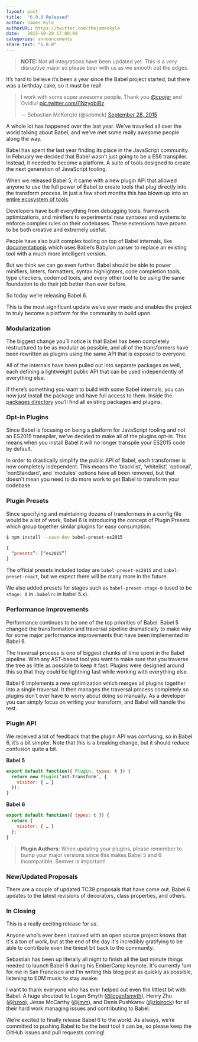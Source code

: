 ```yaml
---
layout: post
title:  "6.0.0 Released"
author: James Kyle
authorURL: https://twitter.com/thejameskyle
date:   2015-10-29 17:00:00
categories: announcements
share_text: "6.0.0"
---
```


> **NOTE:** Not all integrations have been updated yet. This is a very disruptive major
> so please bear with us as we smooth out the edges.

It’s hard to believe it’s been a year since the Babel project started, but there was a birthday cake, so it must be real!

<!--truncate-->

<blockquote class="twitter-tweet" lang="en"><p lang="en" dir="ltr">I work with some super awesome people. Thank you <a href="https://twitter.com/cpojer">@cpojer</a> and Ovidiu! <a href="https://t.co/l1NzyobiBz">pic.twitter.com/l1NzyobiBz</a></p>&mdash; Sebastian McKenzie (@sebmck) <a href="https://twitter.com/sebmck/status/648495457623252992">September 28, 2015</a></blockquote>
<script async src="//platform.twitter.com/widgets.js" charset="utf-8"></script>

A whole lot has happened over the last year. We’ve travelled all over the world talking about Babel, and we’ve met some really awesome people along the way.

Babel has spent the last year finding its place in the JavaScript community. In February we decided that Babel wasn’t just going to be a ES6 transpiler. Instead, it needed to become a platform. A suite of tools designed to create the next generation of JavaScript tooling.

When we released Babel 5, it came with a new plugin API that allowed anyone to use the full power of Babel to create tools that plug directly into the transform process. In just a few short months this has blown up into an [entire ecosystem of tools](https://www.npmjs.com/search?q=babel-plugin).

Developers have built everything from debugging tools, framework optimizations, and minifiers to experimental new syntaxes and systems to enforce complex rules on their codebases. These extensions have proven to be both creative and extremely useful.

People have also built complex tooling on top of Babel internals, like [documentationjs](http://documentation.js.org) which uses Babel’s Babylon parser to replace an existing tool with a much more intelligent version.

But we think we can go even further. Babel should be able to power minifiers, linters, formatters, syntax highlighters, code completion tools, type checkers, codemod tools, and every other tool to be using the same foundation to do their job better than ever before.

So today we’re releasing Babel 6.

This is the most significant update we’ve ever made and enables the project to truly become a platform for the community to build upon.

### Modularization

The biggest change you’ll notice is that Babel has been completely restructured to be as modular as possible, and all of the transformers have been rewritten as plugins using the same API that is exposed to everyone.

All of the internals have been pulled out into separate packages as well, each defining a lightweight public API that can be used independently of everything else.

If there’s something you want to build with some Babel internals, you can now just install the package and have full access to them. Inside the [packages directory](https://github.com/babel/babel/tree/development/packages) you’ll find all existing packages and plugins.

### Opt-in Plugins

Since Babel is focusing on being a platform for JavaScript tooling and not an ES2015 transpiler, we’ve decided to make all of the plugins opt-in. This means when you install Babel it will no longer transpile your ES2015 code by default.

In order to drastically simplify the public API of Babel, each transformer is now completely independent. This means the ‘blacklist’, ‘whitelist’, ‘optional’, ‘nonStandard’, and ‘modules’ options have all been removed, but that doesn’t mean you need to do more work to get Babel to transform your codebase.

### Plugin Presets

Since specifying and maintaining dozens of transformers in a config file would be a lot of work, Babel 6 is introducing the concept of Plugin Presets which group together similar plugins for easy consumption.

```sh
$ npm install --save-dev babel-preset-es2015
```

```js
{
  “presets”: [“es2015”]
}
```

The official presets included today are `babel-preset-es2015` and `babel-preset-react`, but we expect there will be many more in the future.

We also added presets for stages such as `babel-preset-stage-0` (used to be `stage: 0` in `.babelrc` in babel 5.x).

### Performance Improvements

Performance continues to be one of the top priorities of Babel. Babel 5 changed the transformation and traversal pipeline dramatically to make way for some major performance improvements that have been implemented in Babel 6.

The traversal process is one of biggest chunks of time spent in the Babel pipeline. With any AST-based tool you want to make sure that you traverse the tree as little as possible to keep it fast. Plugins were designed around this so that they could be lightning fast while working with everything else.

Babel 6 implements a new optimization which merges all plugins together into a single traversal. It then manages the traversal process completely so plugins don’t ever have to worry about doing so manually. As a developer you can simply focus on writing your transform, and Babel will handle the rest.

### Plugin API

We received a lot of feedback that the plugin API was confusing, so in Babel 6, it’s a bit simpler. Note that this is a breaking change, but it should reduce confusion quite a bit.

**Babel 5**

```js
export default function({ Plugin, types: t }) {
  return new Plugin(‘ast-transform’, {
    visitor: { … }
  });
}
```

**Babel 6**

```js
export default function({ types: t }) {
  return {
    visitor: { … }
  };
}
```

> **Plugin Authors**: When updating your plugins, please remember to bump your major versions since this makes Babel 5 and 6 incompatible. Semver is important!

### New/Updated Proposals

There are a couple of updated TC39 proposals that have come out. Babel 6 updates to the latest revisions of decorators, class properties, and others.

### In Closing

This is a really exciting release for us.

Anyone who's ever been involved with an open source project knows that it's a ton of work, but at the end of the day it's incredibly gratifying to be able to contribute even the tiniest bit back to the community.

Sebastian has been up literally all night to finish all the last minute things needed to launch Babel 6 during his EmberCamp keynote. It's currently 1am for me in San Francisco and I'm writing this blog post as quickly as possible, listening to EDM music to stay awake.

I want to thank everyone who has ever helped out even the littlest bit with Babel. A huge shoutout to Logan Smyth ([@loganfsmyth](https://github.com/loganfsmyth)), Henry Zhu ([@hzoo](https://github.com/hzoo)), Jesse McCarthy ([@jmm](https://github.com/jmm)), and Denis Pushkarev ([@zloirock](https://github.com/zloirock)) for all their hard work managing issues and contributing to Babel.

We’re excited to finally release Babel 6 to the world. As always, we’re committed to pushing Babel to be the best tool it can be, so please keep the GitHub issues and pull requests coming!
